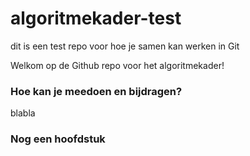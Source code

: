 # algoritmekader-test
dit is een test repo voor hoe je samen kan werken in Git

Welkom op de Github repo voor het algoritmekader!

### Hoe kan je meedoen en bijdragen?
blabla 

### Nog een hoofdstuk
